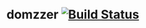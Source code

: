 # domzzer [![Build Status](https://travis-ci.com/mevid93/domzzer.svg?branch=development)](https://travis-ci.com/mevid93/domzzer)
